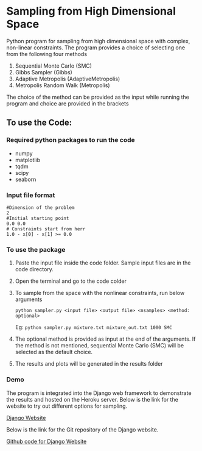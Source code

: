 # Sampling from High Dimensional Space

Python program for sampling from high dimensional space with complex, non-linear constraints. The program provides a choice of selecting one from the following four methods

1) Sequential Monte Carlo (SMC)
2) Gibbs Sampler (Gibbs)
3) Adaptive Metropolis (AdaptiveMetropolis)
4) Metropolis Random Walk (Metropolis)

The choice of the method can be provided as the input while running the program and choice are provided in the brackets

## To use the Code:

### Required python packages to run the code

* numpy
* matplotlib
* tqdm
* scipy
* seaborn

### Input file format

```
#Dimension of the problem
2
#Initial starting point
0.0 0.0
# Constraints start from herr
1.0 - x[0] - x[1] >= 0.0
```

### To use the package

1. Paste the input file inside the code folder. Sample input files are in the code directory.
2. Open the terminal and go to the code colder
3. To sample from the space with the nonlinear constraints, run below arguments

      ``` python sampler.py <input file> <output file> <nsamples> <method: optional> ```
  
      Eg: ```python sampler.py mixture.txt mixture_out.txt 1000 SMC```

4. The optional method is provided as input at the end of the arguments. If the method is not mentioned, sequential Monte Carlo (SMC) will be selected as the default choice.
5. The results and plots will be generated in the results folder

### Demo

The program is integrated into the Django web framework to demonstrate the results and hosted on the Heroku server. Below is the link for the website to try out different options for sampling.

[Django Website](https://sheltered-eyrie-03969.herokuapp.com/)

Below is the link for the Git repository of the Django website.

[Github code for Django Website](https://github.com/karthikncsu/Django-website-for-sampling-high-dimensional-space)

